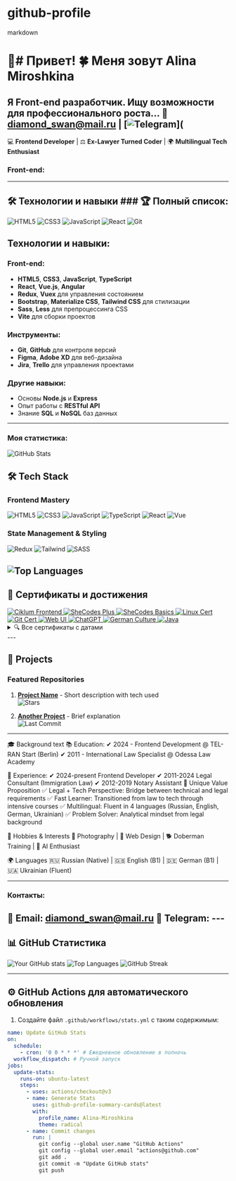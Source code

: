 # github-profile
markdown
# 👋# Привет! 🍀 Меня зовут Alina Miroshkina

Я Front-end разработчик. Ищу возможности для профессионального роста...
📧 [diamond_swan@mail.ru](mailto:diamond_swan@mail.ru) | [![Telegram](https://img.shields.io/badge/-Telegram-0088cc?style=flat&logo=telegram)](
---
💻 **Frontend Developer** | ⚖️ **Ex-Lawyer Turned Coder** | 🌍 **Multilingual Tech Enthusiast**



### Front-end:
---

## 🛠 Технологии и навыки ### 🏆 Полный список:
![HTML5](https://img.shields.io/badge/HTML5-E34F26?style=for-the-badge&logo=html5&logoColor=white)
![CSS3](https://img.shields.io/badge/CSS3-1572B6?style=for-the-badge&logo=css3&logoColor=white)
![JavaScript](https://img.shields.io/badge/JavaScript-F7DF1E?style=for-the-badge&logo=javascript&logoColor=black)
![React](https://img.shields.io/badge/React-20232A?style=for-the-badge&logo=react&logoColor=61DAFB)
![Git](https://img.shields.io/badge/Git-F05032?style=for-the-badge&logo=git&logoColor=white)
## Технологии и навыки:

### Front-end:
- **HTML5**, **CSS3**, **JavaScript**, **TypeScript**
- **React**, **Vue.js**, **Angular**
- **Redux**, **Vuex** для управления состоянием
- **Bootstrap**, **Materialize CSS**, **Tailwind CSS** для стилизации
- **Sass**, **Less** для препроцессинга CSS
- **Vite** для сборки проектов

### Инструменты:
- **Git**, **GitHub** для контроля версий
- **Figma**, **Adobe XD** для веб-дизайна
- **Jira**, **Trello** для управления проектами

### Другие навыки:
- Основы **Node.js** и **Express**
- Опыт работы с **RESTful API**
- Знание **SQL** и **NoSQL** баз данных

---

### Моя статистика:
![GitHub Stats](https://github-readme-stats.vercel.app/api?username=ваш-ник&show_icons=true&theme=dark)

## 🛠️ Tech Stack

### Frontend Mastery
![HTML5](https://img.shields.io/badge/HTML5-E34F26?style=for-the-badge&logo=html5&logoColor=white)
![CSS3](https://img.shields.io/badge/CSS3-1572B6?style=for-the-badge&logo=css3&logoColor=white)
![JavaScript](https://img.shields.io/badge/JavaScript-F7DF1E?style=for-the-badge&logo=javascript&logoColor=black)
![TypeScript](https://img.shields.io/badge/TypeScript-007ACC?style=for-the-badge&logo=typescript&logoColor=white)
![React](https://img.shields.io/badge/React-20232A?style=for-the-badge&logo=react&logoColor=61DAFB)
![Vue](https://img.shields.io/badge/Vue.js-35495E?style=for-the-badge&logo=vue.js&logoColor=4FC08D)

### State Management & Styling
![Redux](https://img.shields.io/badge/Redux-593D88?style=for-the-badge&logo=redux&logoColor=white)
![Tailwind](https://img.shields.io/badge/Tailwind_CSS-38B2AC?style=for-the-badge&logo=tailwind-css&logoColor=white)
![SASS](https://img.shields.io/badge/Sass-CC6699?style=for-the-badge&logo=sass&logoColor=white)

![Top Languages](https://github-readme-stats.vercel.app/api/top-langs/?username=ваш-ник&layout=compact)
---

## 📜 Сертификаты и достижения

<div align="left">
  <!-- Frontend Development -->
  <a href="https://certs.prometheus.org.ua/cert/0f26986829ba4753825721c884b2fe61">
    <img src="https://img.shields.io/badge/-Frontend_Fundamentals_(Ciklum)-8A2BE2?style=for-the-badge&logo=javascript&logoColor=white" alt="Ciklum Frontend">
  </a>
  
  <!-- SheCodes Plus -->
  <a href="https://www.shecodes.com/certificates/0f26986829ba4753825721c884b2fe61">
    <img src="https://img.shields.io/badge/-SheCodes_Plus-FF4785?style=for-the-badge&logo=html5&logoColor=white" alt="SheCodes Plus">
  </a>
  
  <!-- SheCodes Basics -->
  <a href="#">
    <img src="https://img.shields.io/badge/-SheCodes_Basics-FF4785?style=for-the-badge&logo=css3&logoColor=white" alt="SheCodes Basics">
  </a>
  
  <!-- Linux -->
  <a href="https://certs.prometheus.org.ua/cert/002c63f59245497681dc71bf9a572c58">
    <img src="https://img.shields.io/badge/-Linux_Fundamentals-FCC624?style=for-the-badge&logo=linux&logoColor=black" alt="Linux Cert">
  </a>
  
  <!-- Git -->
  <a href="https://certs.prometheus.org.ua/cert/39ba54c63d2f477bb6ec6b17899cd673">
    <img src="https://img.shields.io/badge/-Git_Expert-F05032?style=for-the-badge&logo=git&logoColor=white" alt="Git Cert">
  </a>
  
  <!-- Web UI -->
  <a href="https://certs.prometheus.org.ua/cert/f6b3a249741d49d6a5c819e13dd25921">
    <img src="https://img.shields.io/badge/-Web_UI_Development-1572B6?style=for-the-badge&logo=css3&logoColor=white" alt="Web UI">
  </a>
  
  <!-- ChatGPT -->
  <a href="https://certs.prometheus.org.ua/cert/448855aa64df4418a5f685d828ae3d71">
    <img src="https://img.shields.io/badge/-ChatGPT_Fundamentals-10A37F?style=for-the-badge&logo=openai&logoColor=white" alt="ChatGPT">
  </a>
  
  <!-- German Culture -->
  <a href="#">
    <img src="https://img.shields.io/badge/-German_Culture-000000?style=for-the-badge&logo=german&logoColor=white" alt="German Culture">
  </a>
  
  <!-- Java Beginner -->
  <a href="https://certs.prometheus.org.ua/cert/24c80cb3effa4e1c938d174d21125418">
    <img src="https://img.shields.io/badge/-Java_Beginner-007396?style=for-the-badge&logo=java&logoColor=white" alt="Java">
  </a>
</div>

<details>
  <summary>🔍 Все сертификаты с датами</summary>
  
  ### 🏆 Полный список:
  1. **Frontend Fundamentals** (Ciklum/Prometheus) - Июнь 2024  
     [Проверить](https://certs.prometheus.org.ua/cert/0f26986829ba4753825721c884b2fe61)
  2. **Web Development** (SheCodes Plus) - Июль 2024  
     Технологии: HTML5, CSS3, JavaScript ES6, Git, GitHub
  3. **Introduction to Coding** (SheCodes Basics) - Август 2022  
     Основы программирования
  4. **Linux Fundamentals** - Май 2024  
     [Проверить](https://certs.prometheus.org.ua/cert/002c63f59245497681dc71bf9a572c58)
  5. **Git for Distributed Development** - Февраль 2024  
     [Проверить](https://certs.prometheus.org.ua/cert/39ba54c63d2f477bb6ec6b17899cd673)
  6. **Web UI Development** - Январь 2024  
     [Проверить](https://certs.prometheus.org.ua/cert/f6b3a249741d49d6a5c819e13dd25921)
  7. **ChatGPT Fundamentals** - Январь 2024  
     [Проверить](https://certs.prometheus.org.ua/cert/448855aa64df4418a5f685d828ae3d71)
  8. **Understanding German Work Culture** - Январь 2024  
     257 учебных часов, 9 модулей
  9. **Java Beginner** - Июнь 2024  
     [Проверить](https://certs.prometheus.org.ua/cert/24c80cb3effa4e1c938d174d21125418)
</details>
---

## 🚀 Projects

### Featured Repositories
1. **[Project Name](https://github.com/your-repo)** - Short description with tech used  
   ![Stars](https://img.shields.io/github/stars/Alina-Miroshkina/repo?style=social)
   
2. **[Another Project](https://github.com/your-repo)** - Brief explanation  
   ![Last Commit](https://img.shields.io/github/last-commit/Alina-Miroshkina/repo)

---
🎓 Background
text
📚 Education:
✔ 2024 - Frontend Development @ TEL-RAN Start (Berlin)
✔ 2011 - International Law Specialist @ Odessa Law Academy

💼 Experience:
✔ 2024-present  Frontend Developer
✔ 2011-2024     Legal Consultant (Immigration Law)
✔ 2012-2019     Notary Assistant
🌟 Unique Value Proposition
✅ Legal + Tech Perspective: Bridge between technical and legal requirements
✅ Fast Learner: Transitioned from law to tech through intensive courses
✅ Multilingual: Fluent in 4 languages (Russian, English, German, Ukrainian)
✅ Problem Solver: Analytical mindset from legal background

🎨 Hobbies & Interests
📸 Photography | 🎨 Web Design | 🐕 Doberman Training | 🤖 AI Enthusiast

🌍 Languages
🇷🇺 Russian (Native) | 🇬🇧 English (B1) | 🇩🇪 German (B1) | 🇺🇦 Ukrainian (Fluent)

---


### Контакты:
📧 Email: diamond_swan@mail.ru
📱 Telegram: ---
----
## 📊 GitHub Статистика
![Your GitHub stats](https://github-readme-stats.vercel.app/api?username=Alina-Miroshkina&show_icons=true&theme=radical)
![Top Languages](https://github-readme-stats.vercel.app/api/top-langs/?username=Alina-Miroshkina&layout=compact&theme=radical)
![GitHub Streak](https://github-readme-streak-stats.herokuapp.com/?user=Alina-Miroshkina&theme=radical)

---

## ⚙️ GitHub Actions для автоматического обновления

1. Создайте файл `.github/workflows/stats.yml` с таким содержимым:

```yaml
name: Update GitHub Stats
on:
  schedule:
    - cron: '0 0 * * *' # Ежедневное обновление в полночь
  workflow_dispatch: # Ручной запуск
jobs:
  update-stats:
    runs-on: ubuntu-latest
    steps:
      - uses: actions/checkout@v3
      - name: Generate Stats
        uses: github-profile-summary-cards@latest
        with:
          profile_name: Alina-Miroshkina
          theme: radical
      - name: Commit changes
        run: |
          git config --global user.name "GitHub Actions"
          git config --global user.email "actions@github.com"
          git add .
          git commit -m "Update GitHub stats"
          git push
